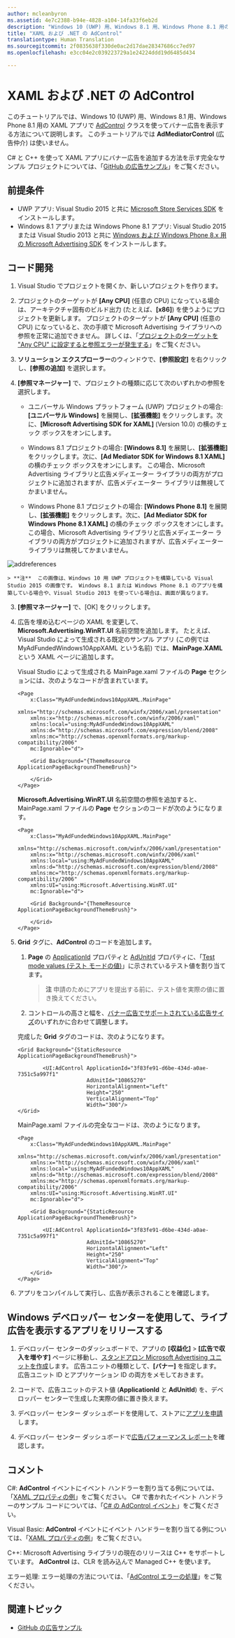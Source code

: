 ```yaml
---
author: mcleanbyron
ms.assetid: 4e7c2388-b94e-4828-a104-14fa33f6eb2d
description: "Windows 10 (UWP) 用、Windows 8.1 用、Windows Phone 8.1 用の XAML アプリで AdControl クラスを使ってバナー広告を表示する方法について説明します。"
title: "XAML および .NET の AdControl"
translationtype: Human Translation
ms.sourcegitcommit: 2f0835638f330de0ac2d17dae28347686cc7ed97
ms.openlocfilehash: e3cc04e2c039223729a1e24224ddd19d6485d434

---
```


# XAML および .NET の AdControl




このチュートリアルでは、Windows 10 (UWP) 用、Windows 8.1 用、Windows Phone 8.1 用の XAML アプリで [AdControl](https://msdn.microsoft.com/library/windows/apps/microsoft.advertising.winrt.ui.adcontrol.aspx) クラスを使ってバナー広告を表示する方法について説明します。 このチュートリアルでは **AdMediatorControl** (広告仲介) は使いません。

C# と C++ を使って XAML アプリにバナー広告を追加する方法を示す完全なサンプル プロジェクトについては、「[GitHub の広告サンプル](http://aka.ms/githubads)」をご覧ください。

## 前提条件

* UWP アプリ: Visual Studio 2015 と共に [Microsoft Store Services SDK](http://aka.ms/store-em-sdk) をインストールします。
* Windows 8.1 アプリまたは Windows Phone 8.1 アプリ: Visual Studio 2015 または Visual Studio 2013 と共に [Windows および Windows Phone 8.x 用の Microsoft Advertising SDK](http://aka.ms/store-8-sdk) をインストールします。

## コード開発

1. Visual Studio でプロジェクトを開くか、新しいプロジェクトを作ります。

2. プロジェクトのターゲットが **[Any CPU]** (任意の CPU) になっている場合は、アーキテクチャ固有のビルド出力 (たとえば、**[x86]**) を使うようにプロジェクトを更新します。 プロジェクトのターゲットが **[Any CPU]** (任意の CPU) になっていると、次の手順で Microsoft Advertising ライブラリへの参照を正常に追加できません。 詳しくは、「[プロジェクトのターゲットを "Any CPU" に設定すると参照エラーが発生する](known-issues-for-the-advertising-libraries.md#reference_errors)」をご覧ください。

1.  **ソリューション エクスプローラー**のウィンドウで、**[参照設定]** を右クリックし、**[参照の追加]** を選択します。

2.  **[参照マネージャー]** で、プロジェクトの種類に応じて次のいずれかの参照を選択します。

    -   ユニバーサル Windows プラットフォーム (UWP) プロジェクトの場合: **[ユニバーサル Windows]** を展開し、**[拡張機能]** をクリックします。次に、**[Microsoft Advertising SDK for XAML]** (Version 10.0) の横のチェック ボックスをオンにします。

    -   Windows 8.1 プロジェクトの場合: **[Windows 8.1]** を展開し、**[拡張機能]** をクリックします。次に、**[Ad Mediator SDK for Windows 8.1 XAML]** の横のチェック ボックスをオンにします。 この場合、Microsoft Advertising ライブラリと広告メディエーター ライブラリの両方がプロジェクトに追加されますが、広告メディエーター ライブラリは無視してかまいません。

    -   Windows Phone 8.1 プロジェクトの場合: **[Windows Phone 8.1]** を展開し、**[拡張機能]** をクリックします。次に、**[Ad Mediator SDK for Windows Phone 8.1 XAML]** の横のチェック ボックスをオンにします。 この場合、Microsoft Advertising ライブラリと広告メディエーター ライブラリの両方がプロジェクトに追加されますが、広告メディエーター ライブラリは無視してかまいません。

  ![addreferences](images/13-a84c026e-b283-44f2-8816-f950a1ef89aa.png)

    > **注**  この画像は、Windows 10 用 UWP プロジェクトを構築している Visual Studio 2015 の画像です。 Windows 8.1 または Windows Phone 8.1 のアプリを構築している場合や、Visual Studio 2013 を使っている場合は、画面が異なります。

3.  **[参照マネージャー]** で、[OK] をクリックします。
4.  広告を埋め込むページの XAML を変更して、**Microsoft.Advertising.WinRT.UI** 名前空間を追加します。 たとえば、Visual Studio によって生成される既定のサンプル アプリ (この例では MyAdFundedWindows10AppXAML という名前) では、**MainPage.XAML** という XAML ページに追加します。

    Visual Studio によって生成される MainPage.xaml ファイルの **Page** セクションには、次のようなコードが含まれています。

    ``` syntax
    <Page
        x:Class="MyAdFundedWindows10AppXAML.MainPage"
        xmlns="http://schemas.microsoft.com/winfx/2006/xaml/presentation"
        xmlns:x="http://schemas.microsoft.com/winfx/2006/xaml"
        xmlns:local="using:MyAdFundedWindows10AppXAML"
        xmlns:d="http://schemas.microsoft.com/expression/blend/2008"
        xmlns:mc="http://schemas.openxmlformats.org/markup-compatibility/2006"
        mc:Ignorable="d">

        <Grid Background="{ThemeResource ApplicationPageBackgroundThemeBrush}">

        </Grid>
    </Page>
    ```

    **Microsoft.Advertising.WinRT.UI** 名前空間の参照を追加すると、MainPage.xaml ファイルの **Page** セクションのコードが次のようになります。

    ``` syntax
    <Page
        x:Class="MyAdFundedWindows10AppXAML.MainPage"
        xmlns="http://schemas.microsoft.com/winfx/2006/xaml/presentation"
        xmlns:x="http://schemas.microsoft.com/winfx/2006/xaml"
        xmlns:local="using:MyAdFundedWindows10AppXAML"
        xmlns:d="http://schemas.microsoft.com/expression/blend/2008"
        xmlns:mc="http://schemas.openxmlformats.org/markup-compatibility/2006"
        xmlns:UI="using:Microsoft.Advertising.WinRT.UI"
        mc:Ignorable="d">

        <Grid Background="{ThemeResource ApplicationPageBackgroundThemeBrush}">

        </Grid>
    </Page>
    ```

5.  **Grid** タグに、**AdControl** のコードを追加します。

    1.  **Page** の [ApplicationId](https://msdn.microsoft.com/library/windows/apps/microsoft.advertising.winrt.ui.adcontrol.applicationid.aspx) プロパティと [AdUnitId](https://msdn.microsoft.com/library/windows/apps/microsoft.advertising.winrt.ui.adcontrol.adunitid.aspx) プロパティに、「[Test mode values (テスト モードの値)](test-mode-values.md)」に示されているテスト値を割り当てます。

        > **注**  申請のためにアプリを提出する前に、テスト値を実際の値に置き換えてください。

    2.  コントロールの高さと幅を、[バナー広告でサポートされている広告サイズ](supported-ad-sizes-for-banner-ads.md)のいずれかに合わせて調整します。

    完成した **Grid** タグのコードは、次のようになります。

    ``` syntax
    <Grid Background="{StaticResource ApplicationPageBackgroundThemeBrush}">

            <UI:AdControl ApplicationId="3f83fe91-d6be-434d-a0ae-7351c5a997f1"
                          AdUnitId="10865270"
                          HorizontalAlignment="Left"
                          Height="250"
                          VerticalAlignment="Top"
                          Width="300"/>
    </Grid>
    ```

    MainPage.xaml ファイルの完全なコードは、次のようになります。

    ``` syntax
    <Page
        x:Class="MyAdFundedWindows10AppXAML.MainPage"
        xmlns="http://schemas.microsoft.com/winfx/2006/xaml/presentation"
        xmlns:x="http://schemas.microsoft.com/winfx/2006/xaml"
        xmlns:local="using:MyAdFundedWindows10AppXAML"
        xmlns:d="http://schemas.microsoft.com/expression/blend/2008"
        xmlns:mc="http://schemas.openxmlformats.org/markup-compatibility/2006"
        xmlns:UI="using:Microsoft.Advertising.WinRT.UI"
        mc:Ignorable="d">

        <Grid Background="{StaticResource ApplicationPageBackgroundThemeBrush}">

            <UI:AdControl ApplicationId="3f83fe91-d6be-434d-a0ae-7351c5a997f1"
                          AdUnitId="10865270"
                          HorizontalAlignment="Left"
                          Height="250"
                          VerticalAlignment="Top"
                          Width="300"/>
        </Grid>
    </Page>
    ```

6.  アプリをコンパイルして実行し、広告が表示されることを確認します。

## Windows デベロッパー センターを使用して、ライブ広告を表示するアプリをリリースする


1.  デベロッパー センターのダッシュボードで、アプリの **[収益化]** &gt; **[広告で収入を増やす]** ページに移動し、[スタンドアロン Microsoft Advertising ユニットを作成](../publish/monetize-with-ads.md)します。 広告ユニットの種類として、**[バナー]** を指定します。 広告ユニット ID とアプリケーション ID の両方をメモしておきます。

2.  コードで、広告ユニットのテスト値 (**ApplicationId** と **AdUnitId**) を、デベロッパー センターで生成した実際の値に置き換えます。

3.  デベロッパー センター ダッシュボードを使用して、ストアに[アプリを申請](../publish/app-submissions.md)します。

4.  デベロッパー センター ダッシュボードで[広告パフォーマンス レポート](../publish/advertising-performance-report.md)を確認します。

## コメント

C#: **AdControl** イベントにイベント ハンドラーを割り当てる例については、「[XAML プロパティの例](xaml-properties-example.md)」をご覧ください。 C# で書かれたイベント ハンドラーのサンプル コードについては、「[C# の AdControl イベント](adcontrol-events-in-c.md)」をご覧ください。

Visual Basic: **AdControl** イベントにイベント ハンドラーを割り当てる例については、「[XAML プロパティの例](xaml-properties-example.md)」をご覧ください。

C++: Microsoft Advertising ライブラリの現在のリリースは C++ をサポートしています。 **AdControl** は、CLR を読み込んで Managed C++ を使います。

エラー処理: エラー処理の方法については、「[AdControl エラーの処理](adcontrol-error-handling.md)」をご覧ください。

## 関連トピック

* [GitHub の広告サンプル](http://aka.ms/githubads)

 



<!--HONumber=Sep16_HO2-->


